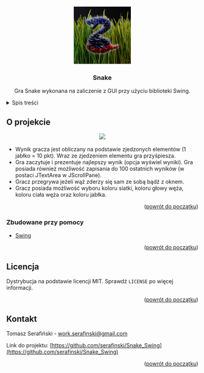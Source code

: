 <div id="top"></div>


<!-- PROJECT LOGO -->
<br />
<div align="center">
  <a href="https://github.com/serafinski/Snake_Swing">
    <img src="src/zasoby/snake_logo.jpg" alt="Logo" width="150" height="150">
  </a>

<h3 align="center">Snake</h3>

  <p align="center">
    Gra Snake wykonana na zaliczenie z GUI przy użyciu biblioteki Swing.
  </p>
</div>



<!-- TABLE OF CONTENTS -->
<details>
  <summary>Spis treści</summary>
  <ol>
    <li>
      <a href="#o-projekcie">O projekcie</a>
      <ul>
        <li><a href="#zbudowane-przy-pomocy">Zbudowane przy pomocy</a></li>
      </ul>
    </li>
    <li><a href="#licencja">Licencja</a></li>
    <li><a href="#kontakt">Kontakt</a></li>
  </ol>
</details>



<!-- ABOUT THE PROJECT -->
## O projekcie

<p align="center">
<img src="https://user-images.githubusercontent.com/88508650/178491764-3165afd9-e31a-4d58-af6b-4474c144ecd8.png">
</p>

- Wynik gracza jest obliczany na podstawie zjedzonych elementów (1 jabłko = 10 pkt). Wraz ze zjedzeniem elementu gra przyśpiesza.
- Gra zaczytuje i prezentuje najlepszy wynik (opcja wyświel wyniki). Gra posiada również możliwość zapisania do 100 ostatnich wyników (w postaci JTextArea w JScrollPane).
- Gracz przegrywa jeżeli wąż zderzy się sam ze sobą bądź z oknem.
- Gracz posiada możliwość wyboru koloru siatki, koloru głowy węża, koloru ciała węża oraz koloru jabłka.


<p align="right">(<a href="#top">powrót do początku</a>)</p>



### Zbudowane przy pomocy

* [Swing](https://docs.oracle.com/javase/7/docs/api/javax/swing/package-summary.html)

<p align="right">(<a href="#top">powrót do początku</a>)</p>


<!-- LICENSE -->
## Licencja

Dystrybucja na podstawie licencji MIT. Sprawdź `LICENSE` po więcej informacji.

<p align="right">(<a href="#top">powrót do początku</a>)</p>



<!-- CONTACT -->
## Kontakt

Tomasz Serafiński - work.serafinski@gmail.com

Link do projektu: [https://github.com/serafinski/Snake_Swing](https://github.com/serafinski/Snake_Swing)

<p align="right">(<a href="#top">powrót do początku</a>)</p>
